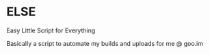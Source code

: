 ELSE
====

Easy Little Script for Everything

Basically a script to automate my builds and uploads for me @ goo.im
